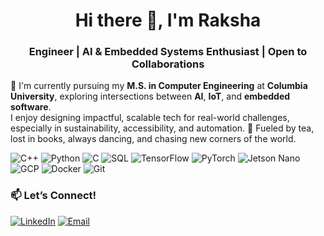 <h1 align="center">Hi there 👋, I'm Raksha</h1>
<h3 align="center">Engineer | AI & Embedded Systems Enthusiast | Open to Collaborations</h3>

🌟 I'm currently pursuing my **M.S. in Computer Engineering** at **Columbia University**, exploring intersections between **AI**, **IoT**, and **embedded software**.  
I enjoy designing impactful, scalable tech for real-world challenges, especially in sustainability, accessibility, and automation.
🍵 Fueled by tea, lost in books, always dancing, and chasing new corners of the world.

![C++](https://img.shields.io/badge/C++-00599C?style=flat&logo=c%2B%2B&logoColor=white)
![Python](https://img.shields.io/badge/Python-3670A0?style=flat&logo=python&logoColor=white)
![C](https://img.shields.io/badge/C-00599C?style=flat&logo=c&logoColor=white)
![SQL](https://img.shields.io/badge/SQL-4479A1?style=flat&logo=mysql&logoColor=white)
![TensorFlow](https://img.shields.io/badge/TensorFlow-FF6F00?style=flat&logo=tensorflow&logoColor=white)
![PyTorch](https://img.shields.io/badge/PyTorch-EE4C2C?style=flat&logo=pytorch&logoColor=white)
![Jetson Nano](https://img.shields.io/badge/Jetson%20Nano-76B900?style=flat&logo=nvidia&logoColor=white)
![GCP](https://img.shields.io/badge/Google%20Cloud-4285F4?style=flat&logo=google-cloud&logoColor=white)
![Docker](https://img.shields.io/badge/Docker-2496ED?style=flat&logo=docker&logoColor=white)
![Git](https://img.shields.io/badge/Git-F05032?style=flat&logo=git&logoColor=white)

### 📫 Let’s Connect!
[![LinkedIn](https://img.shields.io/badge/LinkedIn-blue?style=flat&logo=linkedin)](https://www.linkedin.com/in/raksha-chandrashekar/)
[![Email](https://img.shields.io/badge/Email-rakshac@protonmail.com-lightgrey?style=flat&logo=gmail)](mailto:rc3729@columbia.edu)

